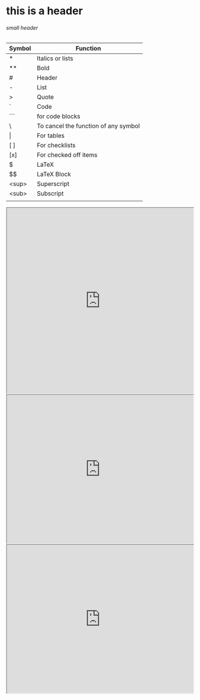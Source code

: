 # this is a header
###### small header

| Symbol | Function                             |
| ------ | ------------------------------------ |
| *      | Italics or lists                     |
| **     | Bold                                 |
| #      | Header                               |
| -      | List                                 |
| >      | Quote                                |
| \`     | Code                                 |
| \`\`\` | for code blocks                      |
| \\     | To cancel the function of any symbol |
| \|     | For tables                           |
| [ ]    | For checklists                       |
| [x]    | For checked off items                |
| $      | LaTeX                                |
| \$\$   | LaTeX Block                          |
| \<sup> | Superscript                          |
| \<sub> | Subscript                            |
|        |                                      |


<iframe src="https://heyo.ydns.eu:444/pomo" width=100% height=500></iframe>
<iframe src="https://heyo.ydns.eu:444/clock" width=100% height=400></iframe>

<iframe src="https://witeboard.com/863b3290-b5b4-11ec-83c8-97475ef88eba" width=100% height=400></iframe>

